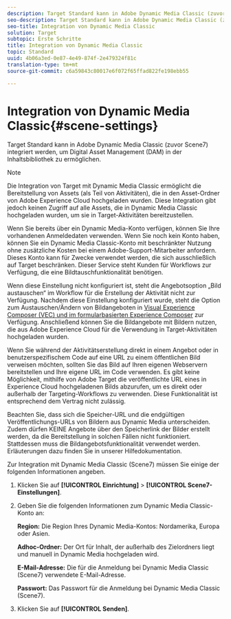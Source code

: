 ```yaml
---
description: Target Standard kann in Adobe Dynamic Media Classic (zuvor Scene7) integriert werden, um Digital Asset Management (DAM) in der Inhaltsbibliothek zu ermöglichen.
seo-description: Target Standard kann in Adobe Dynamic Media Classic (zuvor Scene7) integriert werden, um Digital Asset Management (DAM) in der Inhaltsbibliothek zu ermöglichen.
seo-title: Integration von Dynamic Media Classic
solution: Target
subtopic: Erste Schritte
title: Integration von Dynamic Media Classic
topic: Standard
uuid: 4b06a3ed-0e87-4e49-874f-2e479324f81c
translation-type: tm+mt
source-git-commit: c6a59843c80017e6f072f65ffad822fe198ebb55

---
```



# Integration von Dynamic Media Classic{#scene-settings}

Target Standard kann in Adobe Dynamic Media Classic (zuvor Scene7) integriert werden, um Digital Asset Management (DAM) in der Inhaltsbibliothek zu ermöglichen.

>[!NOTE]
>
>Die Integration von Target mit Dynamic Media Classic ermöglicht die Bereitstellung von Assets (als Teil von Aktivitäten), die in den Asset-Ordner von Adobe Experience Cloud hochgeladen wurden. Diese Integration gibt jedoch keinen Zugriff auf alle Assets, die in Dynamic Media Classic hochgeladen wurden, um sie in Target-Aktivitäten bereitzustellen.

Wenn Sie bereits über ein Dynamic Media-Konto verfügen, können Sie Ihre vorhandenen Anmeldedaten verwenden. Wenn Sie noch kein Konto haben, können Sie ein Dynamic Media Classic-Konto mit beschränkter Nutzung ohne zusätzliche Kosten bei einem Adobe-Support-Mitarbeiter anfordern. Dieses Konto kann für Zwecke verwendet werden, die sich ausschließlich auf Target beschränken. Dieser Service steht Kunden für Workflows zur Verfügung, die eine Bildtauschfunktionalität benötigen.

Wenn diese Einstellung nicht konfiguriert ist, steht die Angebotsoption „Bild austauschen“ im Workflow für die Erstellung der Aktivität nicht zur Verfügung. Nachdem diese Einstellung konfiguriert wurde, steht die Option zum Austauschen/Ändern von Bildangeboten in  [Visual Experience Composer (VEC) und im formularbasierten Experience Composer](../c-experiences/experiences.md#concept_A2E10F6AFB3D4AEAB6951EE14688848D) zur Verfügung. Anschließend können Sie die Bildangebote mit Bildern nutzen, die aus Adobe Experience Cloud für die Verwendung in Target-Aktivitäten hochgeladen wurden.

Wenn Sie während der Aktivitätserstellung direkt in einem Angebot oder in benutzerspezifischem Code auf eine URL zu einem öffentlichen Bild verweisen möchten, sollten Sie das Bild auf Ihren eigenen Webservern bereitstellen und Ihre eigene URL im Code verwenden. Es gibt keine Möglichkeit, mithilfe von Adobe Target die veröffentlichte URL eines in Experience Cloud hochgeladenen Bilds abzurufen, um es direkt oder außerhalb der Targeting-Workflows zu verwenden. Diese Funktionalität ist entsprechend dem Vertrag nicht zulässig.

Beachten Sie, dass sich die Speicher-URL und die endgültigen Veröffentlichungs-URLs von Bildern aus Dynamic Media unterscheiden. Zudem dürfen KEINE Angebote über den Speicherlink der Bilder erstellt werden, da die Bereitstellung in solchen Fällen nicht funktioniert. Stattdessen muss die Bildangebotsfunktionalität verwendet werden. Erläuterungen dazu finden Sie in unserer Hilfedokumentation.

Zur Integration mit Dynamic Media Classic (Scene7) müssen Sie einige der folgenden Informationen angeben.

1. Klicken Sie auf **[!UICONTROL Einrichtung]** &gt; **[!UICONTROL Scene7-Einstellungen]**.
1. Geben Sie die folgenden Informationen zum Dynamic Media Classic-Konto an:

   **Region:** Die Region Ihres Dynamic Media-Kontos: Nordamerika, Europa oder Asien.

   **Adhoc-Ordner:** Der Ort für Inhalt, der außerhalb des Zielordners liegt und manuell in Dynamic Media hochgeladen wird.

   **E-Mail-Adresse:** Die für die Anmeldung bei Dynamic Media Classic (Scene7) verwendete E-Mail-Adresse.

   **Passwort:** Das Passwort für die Anmeldung bei Dynamic Media Classic (Scene7).
1. Klicken Sie auf **[!UICONTROL Senden]**.
